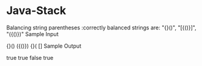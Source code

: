# Java-Stack
 Balancing string parentheses :correctly balanced strings are: "{}()", "[{()}]", "({()})"
Sample Input

{}()
({()})
{}(
[]
Sample Output

true
true
false
true
